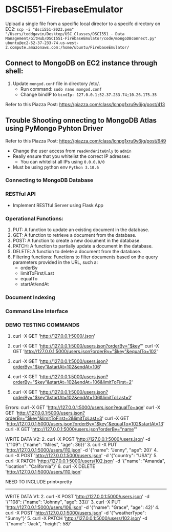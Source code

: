 # DSCI551-FirebaseEmulator

Upload a single file from a specific local director to a specifc directory on EC2:
`scp -i "dsci551-2023.pem" "/Users/toddgavin/Desktop/USC_Classes/DSCI551 - Data Management/GitHub/DSCI551-FirebaseEmulator/code/mongoDBconnect.py" ubuntu@ec2-52-37-233-74.us-west-2.compute.amazonaws.com:/home/ubuntu/FirebaseEmulator/`

## Connect to MongoDB on EC2 instance through shell:
1. Update `mongod.conf` file in directory /etc/. 
    - Run command: `sudo nano mongod.conf`
    - Change bindIP to `bindIp: 127.0.0.1;52.37.233.74;10.26.175.35`

Refer to this Piazza Post: https://piazza.com/class/lcnpg1xru9v6jg/post/413 

## Trouble Shooting onnecting to MongoDB Atlas using PyMongo Pyhton Driver
Refer to this Piazza Post: https://piazza.com/class/lcnpg1xru9v6jg/post/649
- Change the user access from `readAndWriteOnly` to `admin`
- Really ensure that you whitelist the correct IP adresses:
    - You can whitelist all IPs using `0.0.0.0/0`
- Must be using python env `Python 3.10.6`

### Connecting to MongoDB Database

### RESTful API
- Implement RESTful Server using Flask App

### Operational Functions:
1. PUT: A function to update an existing document in the database. 
3. GET: A function to retrieve a document from the database. 
3. POST: A function to create a new document in the database. 
4. PATCH: A function to partially update a document in the database. 
5. DELETE: A function to delete a document from the database. 
6. Filtering functions: Functions to filter documents based on the query parameters provided in the URL, such a:
    - orderBy
    - limitToFirst/Last
    - equalTo
    - startAt/endAt

### Document Indexing


### Command Line Interface

### DEMO TESTING COMMANDS
1. curl -X GET 'http://127.0.0.1:5000/.json'

6. curl -X GET 'http://127.0.0.1:5000/users.json?orderBy="$key"'
   curl -X GET 'http://127.0.0.1:5000/users.json?orderBy="$key"&equalTo=102'
7. curl -X GET 'http://127.0.0.1:5000/users.json?orderBy="$key"&startAt=102&endAt=106'
8. curl -X GET 'http://127.0.0.1:5000/users.json?orderBy="$key"&startAt=102&endAt=106&limitToFirst=2'
9. curl -X GET 'http://127.0.0.1:5000/users.json?orderBy="$key"&startAt=102&endAt=106&limitToLast=2'

Errors:
curl -X GET 'http://127.0.0.1:5000/users.json?equalTo=age'
curl -X GET 'http://127.0.0.1:5000/users.json?orderBy="$key"&limitToFirst=2&limitToLast=3'
curl -X GET 'http://127.0.0.1:5000/users.json?orderBy="$key"&equalTo=102&startAt=13'
curl -X GET 'http://127.0.0.1:5000/users.json?orderBy="name"'

WRITE DATA V2:
2. curl -X POST 'http://127.0.0.1:5000/users.json' -d '{"109": {"name": "Miles", "age": 36}}'
3. curl -X PUT 'http://127.0.0.1:5000/users/110.json' -d '{"name": "Jenny", "age": 20}'
4. curl -X POST 'http://127.0.0.1:5000/users.json' -d '{"country": "USA"}'
5. curl -X PATCH 'http://127.0.0.1:5000/users/102.json' -d '{"name": "Amanda", "location": "California"}'
6. curl -X DELETE 'http://127.0.0.1:5000/users/110.json'

NEED TO INCLUDE print=pretty

---------------------------------------------

WRITE DATA V1:
2. curl -X POST 'http://127.0.0.1:5000/users.json' -d '{"108": {"name": "Johnny", "age": 33}}'
3. curl -X PUT 'http://127.0.0.1:5000/users/106.json' -d '{"name": "Grace", "age": 42}'
4. curl -X POST 'http://127.0.0.1:5000/users.json' -d '{"weatherType": "Sunny"}'
5. curl -X PATCH 'http://127.0.0.1:5000/users/102.json' -d '{"name": "Jack", "height": 58}'

